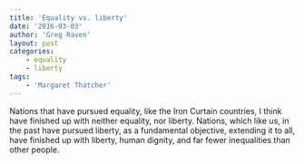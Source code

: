 ```yaml
---
title: 'Equality vs. liberty'
date: '2016-03-03'
author: 'Greg Raven'
layout: post
categories:
    - equality
    - liberty
tags:
    - 'Margaret Thatcher'
---
```


Nations that have pursued equality, like the Iron Curtain countries, I think have finished up with neither equality, nor liberty. Nations, which like us, in the past have pursued liberty, as a fundamental objective, extending it to all, have finished up with liberty, human dignity, and far fewer inequalities than other people.
